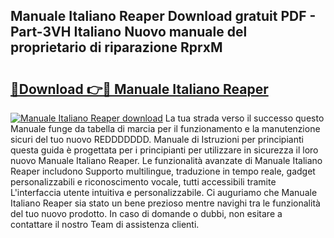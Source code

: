 ## Manuale Italiano Reaper Download gratuit PDF - Part-3VH Italiano Nuovo manuale del proprietario di riparazione RprxM

# <h2><a href="http://dfc7w1q.blite.top/?on=Manuale+Italiano+Reaper">🔗Download 👉🔴 Manuale Italiano Reaper</a></h2>

[![Manuale Italiano Reaper download](https://i.imgur.com/lujVjoI.png)](http://dfc7w1q.blite.top/?on=Manuale+Italiano+Reaper)
La tua strada verso il successo questo Manuale funge da tabella di marcia per il funzionamento e la manutenzione sicuri del tuo nuovo REDDDDDDD. Manuale di Istruzioni per principianti questa guida è progettata per i principianti per utilizzare in sicurezza il loro nuovo Manuale Italiano Reaper. Le funzionalità avanzate di Manuale Italiano Reaper includono Supporto multilingue, traduzione in tempo reale, gadget personalizzabili e riconoscimento vocale, tutti accessibili tramite L'interfaccia utente intuitiva e personalizzabile. Ci auguriamo che Manuale Italiano Reaper sia stato un bene prezioso mentre navighi tra le funzionalità del tuo nuovo prodotto. In caso di domande o dubbi, non esitare a contattare il nostro Team di assistenza clienti.
